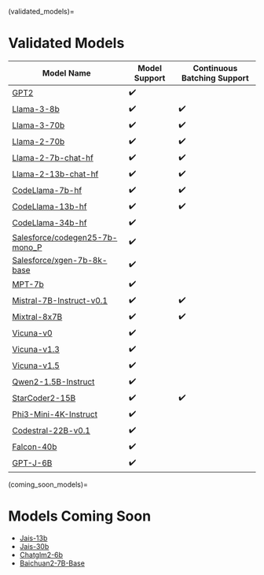 (validated_models)=
# Validated Models

| Model Name | Model Support | Continuous Batching Support |
| --- | --- | --- |
| [GPT2](https://huggingface.co/openai-community/gpt2) | ✔️ |  |
| [Llama-3-8b](https://huggingface.co/meta-llama/Meta-Llama-3-8B) | ✔️ | ✔️ |
| [Llama-3-70b](https://huggingface.co/meta-llama/Meta-Llama-3-70B) | ✔️ | ✔️ |
| [Llama-2-70b](https://huggingface.co/meta-llama/Llama-2-70b-chat-hf) | ✔️ | ✔️ |
| [Llama-2-7b-chat-hf](https://huggingface.co/meta-llama/Llama-2-7b-chat-hf) | ✔️ | ✔️ |
| [Llama-2-13b-chat-hf](https://huggingface.co/meta-llama/Llama-2-13b-chat-hf) | ✔️ | ✔️ |
| [CodeLlama-7b-hf](https://huggingface.co/codellama/CodeLlama-7b-hf) | ✔️ | ✔️ |
| [CodeLlama-13b-hf](https://huggingface.co/codellama/CodeLlama-13b-hf) | ✔️ | ✔️ |
| [CodeLlama-34b-hf](https://huggingface.co/codellama/CodeLlama-34b-hf) | ✔️ |  |
| [Salesforce/codegen25-7b-mono_P](https://huggingface.co/Salesforce/codegen25-7b-mono_P) | ✔️ |  |
| [Salesforce/xgen-7b-8k-base](https://huggingface.co/Salesforce/xgen-7b-8k-base) | ✔️ |  |
| [MPT-7b](https://huggingface.co/mosaicml/mpt-7b) | ✔️ |  |
| [Mistral-7B-Instruct-v0.1](https://huggingface.co/mistralai/Mistral-7B-Instruct-v0.1) | ✔️ | ✔️ |
| [Mixtral-8x7B](https://huggingface.co/mistralai/Mixtral-8x7B-v0.1) | ✔️ | ✔️ |
| [Vicuna-v0](https://huggingface.co/lmsys/vicuna-13b-delta-v0) | ✔️ |  |
| [Vicuna-v1.3](https://huggingface.co/lmsys/vicuna-13b-v1.3) | ✔️ |  |
| [Vicuna-v1.5](https://huggingface.co/lmsys/vicuna-13b-v1.5) | ✔️ |  |
| [Qwen2-1.5B-Instruct](https://huggingface.co/Qwen/Qwen2-1.5B-Instruct) | ✔️ |  |
| [StarCoder2-15B](https://huggingface.co/bigcode/starcoder2-15b) | ✔️ | ✔️ |
| [Phi3-Mini-4K-Instruct](https://huggingface.co/microsoft/Phi-3-mini-4k-instruct) | ✔️ |  |
| [Codestral-22B-v0.1](https://huggingface.co/mistralai/Codestral-22B-v0.1) | ✔️ |  |
| [Falcon-40b](https://huggingface.co/tiiuae/falcon-40b)  | ✔️ |  |
| [GPT-J-6B](https://huggingface.co/EleutherAI/gpt-j-6b) | ✔️ |  |
(coming_soon_models)=
# Models Coming Soon
 
* [Jais-13b](https://huggingface.co/core42/jais-13b)
* [Jais-30b](https://huggingface.co/core42/jais-30b-chat-v1)
* [Chatglm2-6b](https://huggingface.co/THUDM/chatglm2-6b)
* [Baichuan2-7B-Base](https://huggingface.co/baichuan-inc/Baichuan2-7B-Base)